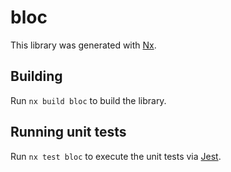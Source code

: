 # bloc

This library was generated with [Nx](https://nx.dev).

## Building

Run `nx build bloc` to build the library.

## Running unit tests

Run `nx test bloc` to execute the unit tests via [Jest](https://jestjs.io).
